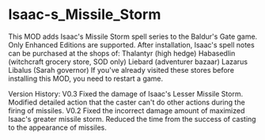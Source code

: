 # Isaac-s_Missile_Storm

This MOD adds Isaac's Missile Storm spell series to the Baldur's Gate game. Only Enhanced Editions are supported.
After installation, Isaac's spell notes can be purchased at the shops of:
  Thalantyr (high hedge)
  Habasedlin (witchcraft grocery store, SOD only)
  Liebard (adventurer bazaar)
  Lazarus Libalus (Sarah governor)
If you've already visited these stores before installing this MOD, you need to restart a game.

Version History: 
V0.3
Fixed the damage of Isaac's Lesser Missile Storm.
Modified detailed action that the caster can't do other actions during the firing of missiles.
V0.2
Fixed the incorrect damage amount of maximized Isaac's greater missile storm. 
Reduced the time from the success of casting to the appearance of missiles.
